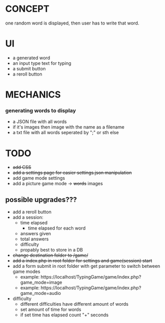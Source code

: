 # CONCEPT

one random word is displayed, then user has to write that word.

# UI
- a generated word
- an input type text for typing
- a submit button 
- a reroll button

# MECHANICS
### generating words to display
- a JSON file with all words
- if it's images then image with the name as a filename
- a txt file with all words seperated by ";" or sth else


# TODO

- ~~add CSS~~
- ~~add a settings page for easier settings.json manipulation~~
- add game mode settings
- add a picture game mode -> ~~words~~ images

## possible upgrades???
- add a reroll button
- add a session:
    + time elapsed
        + time elapsed for each word
    + answers given
    + total answers
    + difficulty
    + propably best to store in a DB
- ~~change destination folder to /game/~~
- ~~add a index.php in root folder for settings and game(session) start~~
- add a form submit in root folder with get parameter to switch between game modes
    + example: https://localhost/TypingGame/game/index.php?game_mode=image
    + example: https://localhost/TypingGame/game/index.php?game_mode=audio
- difficulty
    + different difficulties have different amount of words
    + set amount of time for words
    + if set time has elapsed count "+" seconds